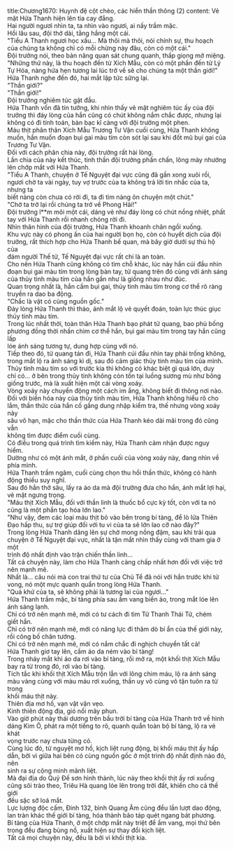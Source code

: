 title:Chương1670: Huynh đệ cột chèo, các hiển thần thông (2)
content:
Vẻ mặt Hứa Thanh hiện lên tia cay đắng.<br>Hai người ngươi nhìn ta, ta nhìn vào ngươi, ai nấy trầm mặc.<br>Hồi lâu sau, đội thở dài, tằng hắng một cái.<br>"Tiểu A Thanh ngươi học xấu... Mà thôi mà thôi, nói chính sự, thu hoạch<br>của chúng ta không chỉ có mỗi chừng này đâu, còn có một cái."<br>Đội trưởng nói, theo bản năng quan sát chung quanh, thấp giọng mở miệng.<br>"Những thứ này, là thu hoạch đến từ Xích Mẫu, còn có một phần đến từ Lý<br>Tự Hóa, nàng hứa hẹn tương lai lúc trở về sẽ cho chúng ta một thần giới!"<br>Hứa Thanh nghe đến đó, hai mắt lập tức sững lại.<br>"Thần giới?"<br>"Thần giới!"<br>Đội trưởng nghiêm túc gật đầu.<br>Hứa Thanh vốn đã tin tưởng, khi nhìn thấy vẻ mặt nghiêm túc ấy của đội<br>trưởng thì đáy lòng của hắn cũng có chút không nắm chắc được, nhưng lại<br>không có đi tính toán, bàn bạc kĩ càng với đội trưởng một phen.<br>Máu thịt phân thân Xích Mẫu Trương Tư Vận cuối cùng, Hứa Thanh không<br>muốn, hắn muốn đoạn bụi gai màu tím còn sót lại sau khi đốt mũ bụi gai của<br>Trương Tư Vận.<br>Đối với cách phân chia này, đội trưởng rất hài lòng.<br>Lần chia của này kết thúc, tinh thần đội trưởng phấn chấn, lông mày nhướng<br>lên chớp mắt với Hứa Thanh.<br>"Tiểu A Thanh, chuyện ở Tế Nguyệt đại vực cũng đã gần xong xuôi rồi,<br>ngươi chờ ta vài ngày, tuy vợ trước của ta không trả lời tin nhắc của ta, nhưng ta<br>biết nàng còn chưa có rời đi, ta đi tìm nàng ôn chuyện một chút."<br>"Chờ ta trở lại rồi chúng ta trở về Phong Hải!"<br>Đội trưởng l**m môi một cái, dáng vẻ như đáy lòng có chút nồng nhiệt, phất<br>tay với Hứa Thanh rồi nhanh chóng rời đi.<br>Nhìn thân hình của đội trưởng, Hứa Thanh khoanh chân ngồi xuống.<br>Khu vực này có phong ấn của hai người bọn họ, còn có huyết dịch của đội<br>trưởng, rất thích hợp cho Hứa Thanh bế quan, mà bây giờ dưới sự thủ hộ của<br>đám người Thế tử, Tế Nguyệt đại vực rất chi là an toàn.<br>Cho nên Hứa Thanh cũng không có tìm chỗ khác, lúc này hắn cúi đầu nhìn<br>đoạn bụi gai màu tím trong lòng bàn tay, tử quang trên đó cùng với ánh sáng<br>của thủy tinh màu tím của hắn gần như là giống nhau như đúc.<br>Quan trọng nhất là, hắn cầm bụi gai, thủy tinh màu tím trong cơ thể rõ ràng<br>truyền ra dao ba động.<br>"Chắc là vật có cùng nguồn gốc."<br>Đáy lòng Hứa Thanh thì thào, ánh mắt lộ vẻ quyết đoán, toàn lực thúc giục<br>thủy tinh màu tím.<br>Trong lúc nhất thời, toàn thân Hứa Thanh bạo phát tử quang, bao phủ bống<br>phương đồng thời nhấn chìm cơ thể hắn, bụi gai màu tím trong tay hắn cũng lấp<br>lóe ánh sáng tương tự, dung hợp cùng với nó.<br>Tiếp theo đó, tử quang tán đi, Hứa Thanh cúi đầu nhìn tay phải trống không,<br>trong mắt lộ ra ánh sáng kì dị, sau đó cảm giác thủy tinh màu tím của mình.<br>Thủy tinh màu tím so với trước kia thì không có khác biệt gì quá lớn, duy<br>chỉ có... ở bên trong thủy tinh không còn tồn tại luồng sương mù như bông<br>giống trước, mà là xuất hiện một cái vòng xoáy.<br>Vòng xoáy này chuyển động một cách im ắng, không biết đi thông nơi nào.<br>Đối với biến hóa này của thủy tinh màu tím, Hứa Thanh không hiểu rõ cho<br>lắm, thần thức của hắn cố gắng dung nhập kiểm tra, thế nhưng vòng xoáy này<br>sâu vô hạn, mặc cho thần thức của Hứa Thanh kéo dài mãi trong đó cũng vẫn<br>không tìm được điểm cuối cùng.<br>Có điều trong quá trình tìm kiếm này, Hứa Thanh cảm nhận được nguy<br>hiểm.<br>Dường như có một ánh mắt, ở phần cuối của vòng xoáy này, đang nhìn về<br>phía mình.<br>Hứa Thanh trầm ngâm, cuối cùng chọn thu hồi thần thức, không có hành<br>động thiếu suy nghĩ.<br>Sau đó hắn thở sâu, lấy ra áo da mà đội trưởng đưa cho hắn, ánh mắt lợi hại,<br>vẻ mặt ngưng trọng.<br>"Máu thịt Xích Mẫu, đối với thần linh là thuốc bổ cực kỳ tốt, còn với ta nó<br>cũng là một phần tạo hóa lớn lao."<br>"Như vậy, đem các loại máu thịt bỏ vào bên trong bí tàng, để lò lửa Thiên<br>Đạo hấp thu, sự trợ giúp đối với tu vi của ta sẽ lớn lao cỡ nào đây?"<br>Trong lòng Hứa Thanh dâng lên sự chờ mong nồng đậm, sau khi trải qua<br>chuyện ở Tế Nguyệt đại vực, nhất là tận mắt nhìn thấy cùng với tham gia ở một<br>trình độ nhất định vào trận chiến thần linh...<br>Tất cả chuyện này, làm cho Hứa Thanh càng chấp nhất hơn đối với việc trở<br>nên mạnh mẽ.<br>Nhất là... câu nói mà con trai thứ tư của Chủ Tể đã nói với hắn trước khi tử<br>vong, nó một mực quanh quẩn trong lòng Hứa Thanh.<br>"Quá khứ của ta, sẽ không phải là tương lai của ngươi..."<br>Hứa Thanh trầm mặc, bí tàng phía sau ầm vang biến ảo, trong mắt lóe lên<br>ánh sáng lạnh.<br>Chỉ có trở nên mạnh mẽ, mới có tư cách đi tìm Tử Thanh Thái Tử, chém<br>giết hắn.<br>Chỉ có trở nên mạnh mẽ, mới có năng lực đi thăm dò bí ẩn của thế giới này,<br>rồi công bố chân tướng.<br>Chỉ có trở nên mạnh mẽ, mới có nắm chắc đi nghịch chuyển tất cả!<br>Hứa Thanh giơ tay lên, cầm áo da ném vào bí tàng!<br>Trong nháy mắt khi áo da rơi vào bí tàng, rồi mở ra, một khối thịt Xích Mẫu<br>bay ra từ trong đó, rơi vào bí tàng.<br>Tích tắc khi khối thịt Xích Mẫu trộn lẫn với lông chim máu, lộ ra ánh sáng<br>màu vàng cùng với màu máu rơi xuống, thần uy vô cùng vô tận tuôn ra từ trong<br>khối máu thịt này.<br>Thiên địa mơ hồ, vạn vật vặn vẹo.<br>Kinh thiên động địa, gió nổi mây phun.<br>Vào giờ phút này thái dương trên bầu trời bí tàng của Hứa Thanh trở về hình<br>dáng Kim Ô, phát ra một tiếng to rõ, quanh quẩn toàn bộ bí tàng, lộ ra vẻ khát<br>vọng trước nay chưa từng có.<br>Cùng lúc đó, tử nguyệt mơ hồ, kịch liệt rung động, bị khối máu thịt ấy hấp<br>dẫn, bởi vì giữa hai bên có cùng nguồn gốc ở một trình độ nhất định nào đó, nên<br>sinh ra sự cộng minh mãnh liệt.<br>Mà đại địa do Quỷ Đế sơn hình thành, lúc này theo khối thịt ấy rơi xuống<br>cũng sôi trào theo, Triêu Hà quang lóe lên trong trời đất, khiến cho cả thế giới<br>đều sặc sỡ loá mắt.<br>Lực lượng độc cấm, Đinh 132, bình Quang Âm cũng đều lần lượt dao động,<br>lan tràn khác thế giới bí tàng, hóa thành bão táp quét ngang bát phương.<br>Bí tàng của Hứa Thanh, ở một chớp mắt này triệt để ầm vang, mọi thứ bên<br>trong đều đang bùng nổ, xuất hiện sự thay đổi kịch liệt.<br>Tất cả mọi chuyện này, đều là bởi vì khối thịt kia.
